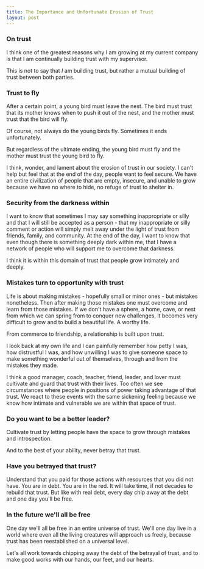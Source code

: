 ```yaml
---
title: The Importance and Unfortunate Erosion of Trust
layout: post
---
```

### On trust
I think one of the greatest reasons why I am growing at my current company is that I am continually building trust with my supervisor.

This is not to say that *I* am building trust, but rather a mutual building of trust between both parties.

### Trust to fly
After a certain point, a young bird must leave the nest. The bird must trust that its mother knows when to push it out of the nest, and the mother must trust that the bird will fly.

Of course, not always do the young birds fly. Sometimes it ends unfortunately.

But regardless of the ultimate ending, the young bird must fly and the mother must trust the young bird to fly.

I think, wonder, and lament about the erosion of trust in our society. I can't help but feel that at the end of the day, people want to feel secure. We have an entire civilization of people that are empty, insecure, and unable to grow because we have no where to hide, no refuge of trust to shelter in.

### Security from the darkness within
I want to know that sometimes I may say something inappropriate or silly and that I will still be accepted as a person - that my inappropriate or silly comment or action will simply melt away under the light of trust from friends, family, and community. At the end of the day, I want to know that even though there is something deeply dark within me, that I have a network of people who will support me to overcome that darkness.

I think it is within this domain of trust that people grow intimately and deeply.

### Mistakes turn to opportunity with trust
Life is about making mistakes - hopefully small or minor ones - but mistakes nonetheless. Then after making those mistakes one must overcome and learn from those mistakes. If we don't have a sphere, a home, cave, or nest from which we can spring from to conquer new challenges, it becomes very difficult to grow and to build a beautiful life. A worthy life. 

From commerce to friendship, a relationship is built upon trust.

I look back at my own life and I can painfully remember how petty I was, how distrustful I was, and how unwilling I was to give someone space to make something wonderful out of themselves, through and from the mistakes they made.

I think a good manager, coach, teacher, friend, leader, and lover must cultivate and guard that trust with their lives. Too often we see circumstances where people in positions of power taking advantage of that trust. We react to these events with the same sickening feeling because we know how intimate and vulnerable we are within that space of trust. 

### Do you want to be a better leader? 
Cultivate trust by letting people have the space to grow through mistakes and introspection. 

And to the best of your ability, never betray that trust.

### Have you betrayed that trust?
Understand that you paid for those actions with resources that you did not have. You are in debt. You are in the red. It will take time, if not decades to rebuild that trust. But like with real debt, every day chip away at the debt and one day you'll be free.

### In the future we'll all be free
One day we'll all be free in an entire universe of trust. We'll one day live in a world where even all the living creatures will approach us freely, because trust has been reestablished on a universal level.

Let's all work towards chipping away the debt of the betrayal of trust, and to make good works with our hands, our feet, and our hearts.